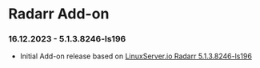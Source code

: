 # Radarr Add-on

### 16.12.2023 - 5.1.3.8246-ls196

  - Initial Add-on release based on [LinuxServer.io Radarr 5.1.3.8246-ls196](https://github.com/linuxserver/docker-radarr/releases/tag/5.1.3.8246-ls196)
